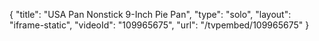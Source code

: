 {
    "title": "USA Pan Nonstick 9-Inch Pie Pan",
    "type": "solo",
    "layout": "iframe-static",
    "videoId": "109965675",
    "url": "\/tvpembed\/109965675"
}